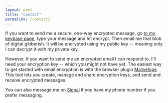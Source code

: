 ```yaml
---
layout: post
title: "contact"
permalink: /contact/
---
```


If you want to send me a secure, one-way encrypted message, go [to my
keybase page](https://keybase.io/encrypt#jakekara), type your message and
hit encrypt. Then email me that blob of digital gibberish. It will be
encrypted using my public key -- meaning only I can decrypt it with my
private key.

However, if you want to send me an encrypted email I can respond to, I'll
need your encryption key -- which you might not have yet. The easiest way
 to get started with email encryption is with the browser plugin
[Mailvelope](https://www.mailvelope.com/en). This tool lets you create,
manage and share encryption keys, and send and receive encrypted messages.

You can also message me on [Signal](https://signal.org/download/) if you
have my phone number if you prefer messaging.